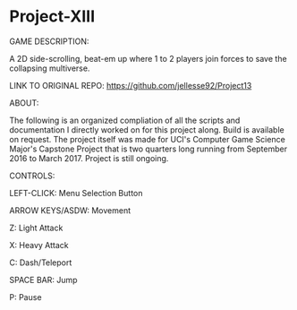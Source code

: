 # Project-XIII

GAME DESCRIPTION:

A 2D side-scrolling, beat-em up where 1 to 2 players join forces to save the collapsing multiverse.

LINK TO ORIGINAL REPO: https://github.com/jellesse92/Project13

ABOUT:

  The following is an organized compliation of all the scripts and documentation I directly worked on for this project along.
  Build is available on request. The project itself was made for UCI's Computer Game Science Major's Capstone Project that is 
  two quarters long running from September 2016 to March 2017. Project is still ongoing.

CONTROLS:

  LEFT-CLICK: Menu Selection Button
  
  ARROW KEYS/ASDW: Movement
  
  Z: Light Attack
  
  X: Heavy Attack
  
  C: Dash/Teleport
  
  SPACE BAR: Jump
  
  P: Pause
